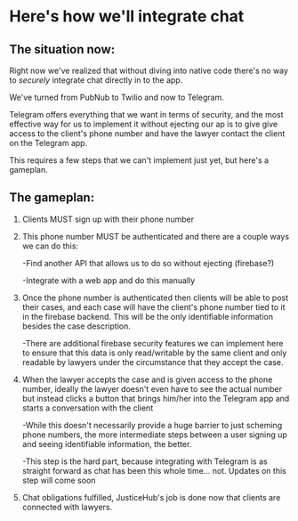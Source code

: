 # Here's how we'll integrate chat

The situation now:
-----------------

Right now we've realized that without diving into native code there's no way to *securely* integrate chat directly in to the app.

We've turned from PubNub to Twilio and now to Telegram.

Telegram offers everything that we want in terms of security, and the most effective way for us to implement it without ejecting our ap is to give give access to the client's 
phone number and have the lawyer contact the client on the Telegram app.

This requires a few steps that we can't implement just yet, but here's a gameplan.

The gameplan:
------------

1. Clients MUST sign up with their phone number
2. This phone number MUST be authenticated and there are a couple ways we can do this:
   
   -Find another API that allows us to do so without ejecting (firebase?)
 
   -Integrate with a web app and do this manually
3. Once the phone number is authenticated then clients will be able to post their cases, and each case will have the client's phone number tied to it in the firebase backend. 
This will be the only identifiable information besides the case description.
   
   -There are additional firebase security features we can implement here to ensure that this data is only read/writable by the same client and only readable by lawyers under 
   the circumstance that they accept the case.
   
4. When the lawyer accepts the case and is given access to the phone number, ideally the lawyer doesn't even have to see the actual number but instead clicks a button that 
brings him/her into the Telegram app and starts a conversation with the client

   -While this doesn't necessarily provide a huge barrier to just scheming phone numbers, the more intermediate steps between a user signing up and seeing identifiable 
   information, the better.
   
   -This step is the hard part, because integrating with Telegram is as straight forward as chat has been this whole time... not. Updates on this step will come soon
   
5. Chat obligations fulfilled, JusticeHub's job is done now that clients are connected with lawyers.
